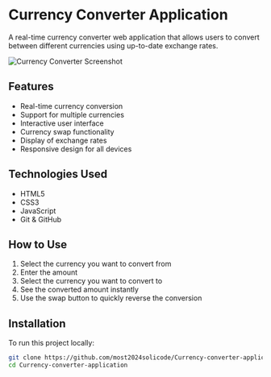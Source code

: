 # Currency Converter Application

A real-time currency converter web application that allows users to convert between different currencies using up-to-date exchange rates.

![Currency Converter Screenshot](screenshot.png)

## Features

- Real-time currency conversion
- Support for multiple currencies
- Interactive user interface
- Currency swap functionality
- Display of exchange rates
- Responsive design for all devices

## Technologies Used

- HTML5
- CSS3
- JavaScript
- Git & GitHub

## How to Use

1. Select the currency you want to convert from
2. Enter the amount
3. Select the currency you want to convert to
4. See the converted amount instantly
5. Use the swap button to quickly reverse the conversion

## Installation

To run this project locally:

```bash
git clone https://github.com/most2024solicode/Currency-converter-application.git
cd Currency-converter-application